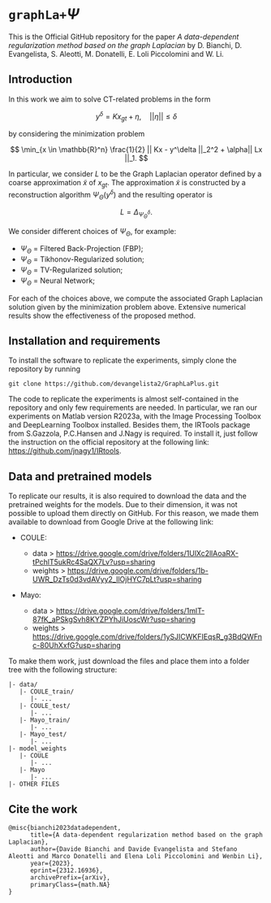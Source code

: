 # $\texttt{graphLa+}\Psi$

This is the Official GitHub repository for the paper *A data-dependent regularization method based on the graph Laplacian* by D. Bianchi, D. Evangelista, S. Aleotti, M. Donatelli, E. Loli Piccolomini and W. Li.

## Introduction
In this work we aim to solve CT-related problems in the form

$$
    y^\delta = Kx_{gt} + \eta, \quad || \eta || \leq \delta
$$

by considering the minimization problem

$$
    \min_{x \in \mathbb{R}^n} \frac{1}{2} || Kx - y^\delta ||_2^2 + \alpha|| Lx ||_1.
$$

In particular, we consider $L$ to be the Graph Laplacian operator defined by a coarse approximation $\tilde{x}$ of $x_{gt}$. The approximation $\tilde{x}$ is constructed by a reconstruction algorithm $\Psi_{\Theta}(y^\delta)$ and the resulting operator is 

$$
    L = \Delta_{\Psi^\delta_{\Theta}}.
$$

We consider different choices of $\Psi_{\Theta}$, for example:

- $\Psi_{\Theta}$ = Filtered Back-Projection (FBP);
- $\Psi_{\Theta}$ = Tikhonov-Regularized solution;
- $\Psi_{\Theta}$ = TV-Regularized solution;
- $\Psi_{\Theta}$ = Neural Network;

For each of the choices above, we compute the associated Graph Laplacian solution given by the minimization problem above. Extensive numerical results show the effectiveness of the proposed method.

## Installation and requirements
To install the software to replicate the experiments, simply clone the repository by running

```
git clone https://github.com/devangelista2/GraphLaPlus.git
```

The code to replicate the experiments is almost self-contained in the repository and only few requirements are needed. In particular, we ran our experiments on Matlab version R2023a, with the Image Processing Toolbox and DeepLearning Toolbox installed. Besides them, the IRTools package from S.Gazzola, P.C.Hansen and J.Nagy is required. To install it, just follow the instruction on the official repository at the following link: https://github.com/jnagy1/IRtools. 

## Data and pretrained models
To replicate our results, it is also required to download the data and the pretrained weights for the models. Due to their dimension, it was not possible to upload them directly on GitHub. For this reason, we made them available to download from Google Drive at the following link:

- COULE:
  - data > https://drive.google.com/drive/folders/1UlXc2llAoaRX-tPchlT5ukRc4SaQX7Lv?usp=sharing
  - weights > https://drive.google.com/drive/folders/1b-UWR_DzTs0d3vdAVyy2_IlOjHYC7pLt?usp=sharing

- Mayo:
    - data > https://drive.google.com/drive/folders/1mlT-87fK_aPSkgSvh8KYZPYhJiUoscWr?usp=sharing
    - weights > https://drive.google.com/drive/folders/1ySJICWKFIEqsR_g3BdQWFnc-80UhXxfG?usp=sharing

To make them work, just download the files and place them into a folder tree with the following structure:

```
|- data/
   |- COULE_train/
      |- ...
   |- COULE_test/
      |- ...
   |- Mayo_train/
      |- ...
   |- Mayo_test/
      |- ...
|- model_weights
   |- COULE
      |- ...
   |- Mayo
      |- ...
|- OTHER FILES
```

## Cite the work
```
@misc{bianchi2023datadependent,
      title={A data-dependent regularization method based on the graph Laplacian}, 
      author={Davide Bianchi and Davide Evangelista and Stefano Aleotti and Marco Donatelli and Elena Loli Piccolomini and Wenbin Li},
      year={2023},
      eprint={2312.16936},
      archivePrefix={arXiv},
      primaryClass={math.NA}
}
```
